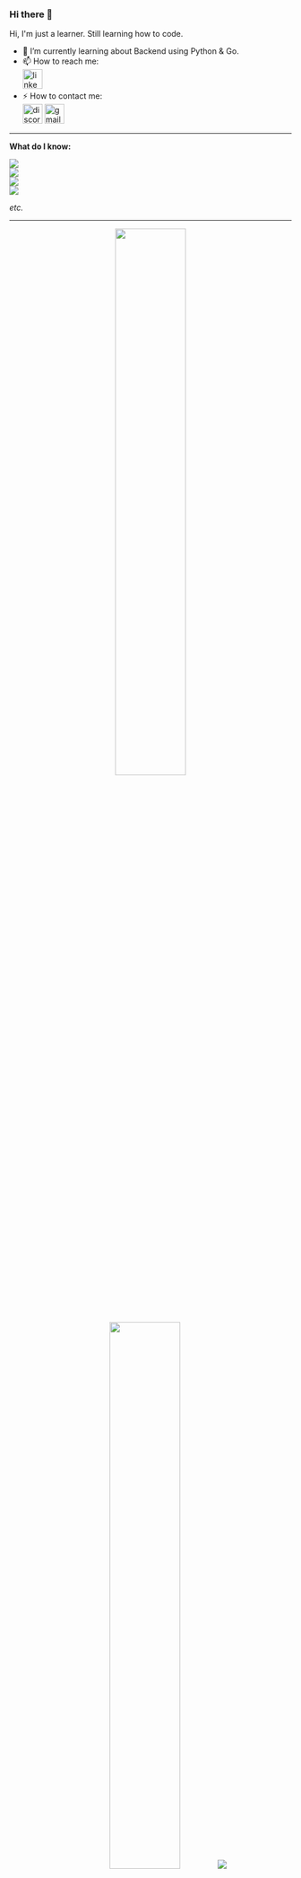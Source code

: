 ### Hi there 👋
Hi, I'm just a learner. Still learning how to code.
- 🌱 I’m currently learning about Backend using Python & Go.
- 📫 How to reach me:
<br>[<img src="https://img.shields.io/static/v1?message=LinkedIn&logo=linkedin&label=&color=0077B5&logoColor=white&labelColor=&style=for-the-badge" height="35" alt="linkedin logo"/>](https://www.linkedin.com/in/ardian-arvon/)
- ⚡ How to contact me: 
<br>[<img src="https://dcbadge.vercel.app/api/shield/366448676937138177" height="35" alt="discord logo"/>](https://discordapp.com/users/366448676937138177)
[<img src="https://img.shields.io/static/v1?message=Gmail&logo=gmail&label=&color=D14836&logoColor=white&labelColor=&style=for-the-badge" height="35" alt="gmail logo"/>](mailto:ard.arvon@gmail.com)
  
----

**What do I know:**  

<p align="left">
  <a href="https://skillicons.dev">
    <img src="https://skillicons.dev/icons?i=py,go,js,html,css,cpp" />
    <br>
    <img src="https://skillicons.dev/icons?i=fastapi,flask,django,postgres,mysql,mongodb" />
    <br>
    <img src="https://skillicons.dev/icons?i=vscode,git,linux,docker,gcp,postman,rabbitmq,regex" />
    <br>
    <img src="https://skillicons.dev/icons?i=discord,linkedin,stackoverflow" />
  </a>
</p>

*etc.* 

----

<p align="center">
  <img height="50%" width="auto" src ="https://github-readme-stats.vercel.app/api?username=MrArvon&show_icons=true&count_private=true&theme=transparent&hide_border=true&hide=issues,contribs&bg_color=00000000">
  <img height="50%" width="auto" src ="https://github-readme-stats.vercel.app/api/top-langs/?username=MrArvon&layout=compact&hide_border=true&theme=transparent&bg_color=00000000&langs_count=6&hide=jupyter%20notebook,tex,css,php&exclude_repo=Pacman-AI">
  <img src ="https://github-readme-streak-stats.herokuapp.com?user=MrArvon&theme=transparent&hide_border=true&background=FFFFFF00">
</p>



<!--
**MrArvon/MrArvon** is a ✨ _special_ ✨ repository because its `README.md` (this file) appears on your GitHub profile.

Here are some ideas to get you started:

- 🔭 I’m currently working on ...
- 🌱 I’m currently learning ...
- 👯 I’m looking to collaborate on ...
- 🤔 I’m looking for help with ...
- 💬 Ask me about ...
- 📫 How to reach me: ...
- 😄 Pronouns: ...
- ⚡ Fun fact: ...
-->
